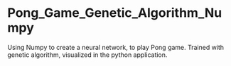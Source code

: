 # Pong_Game_Genetic_Algorithm_Numpy
Using Numpy to create a neural network, to play Pong game. Trained with genetic algorithm, visualized in the python application.
